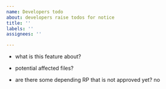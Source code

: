 ```yaml
---
name: Developers todo
about: developers raise todos for notice
title: ''
labels: ''
assignees: ''

---
```


- what is this feature about?

- potential affected files?

- are there some depending RP that is not approved yet?
no

